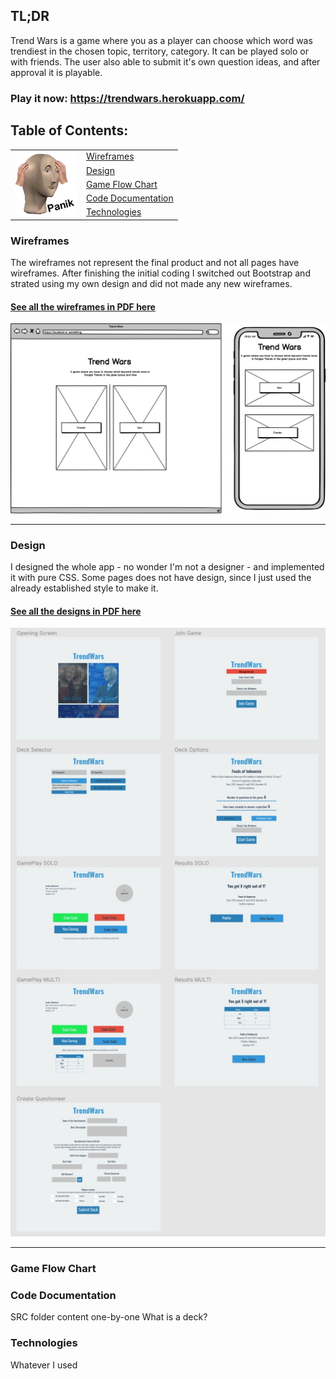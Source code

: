
## TL;DR
Trend Wars is a game where you as a player can choose which word was trendiest in the chosen topic, territory, category. It can be played solo or with friends. The user also able to submit it's own question ideas, and after approval it is playable.

### Play it now: <https://trendwars.herokuapp.com/>

## Table of Contents:
<table>
<tr>
  <td rowspan="5"><img src="/public/images/heads/1.png"></td>
  <td><a href=#wireframes>Wireframes</a></td>
  
</tr>
<tr>
  <td><a href=#design>Design</a></td>
</tr>
  <tr>
  <td><a href=#game-flow-chart>Game Flow Chart</a></td>
</tr>
  <tr>
  <td><a href=#code-documentation>Code Documentation</a></td>
</tr>
  <tr>
  <td><a href=#technologies>Technologies</a></td>
</tr>
</table>


### Wireframes
The wireframes not represent the final product and not all pages have wireframes. After finishing the initial coding I switched out Bootstrap and strated using my own design and did not made any new wireframes.
#### [See all the wireframes in PDF here](.github/initial-wireframes.pdf)

![Dashboard Wireframe](.github/dashboard.png "Dashboard wireframe")

---
### Design
I designed the whole app - no wonder I'm not a designer - and implemented it with pure CSS. Some pages does not have design, since I just used the already established style to make it. 
#### [See all the designs in PDF here](.github/twdesign.pdf)

![Design](.github/design.jpg "Design")

---

### Game Flow Chart

### Code Documentation
SRC folder content one-by-one 
What is a deck?

### Technologies
Whatever I used 
